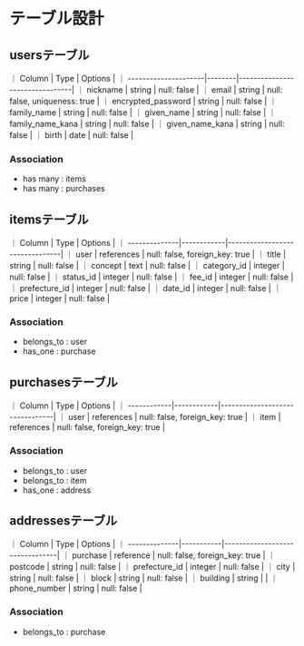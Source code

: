 # テーブル設計

## usersテーブル

｜ Column               | Type   | Options                        |
｜ ---------------------|--------|--------------------------------|
｜ nickname             | string | null: false                    |
｜ email                | string | null: false, uniqueness: true  |
｜ encrypted_password   | string | null: false                    |
｜ family_name          | string | null: false                    |
｜ given_name           | string | null: false                    |
｜ family_name_kana     | string | null: false                    |
｜ given_name_kana      | string | null: false                    |
｜ birth                | date   | null: false                    |

### Association

- has many : items
- has many : purchases

## itemsテーブル

｜ Column        | Type       | Options                        |
｜ --------------|------------|--------------------------------|
｜ user          | references | null: false, foreign_key: true |
｜ title         | string     | null: false                    |
｜ concept       | text       | null: false                    |
｜ category_id   | integer    | null: false                    |
｜ status_id     | integer    | null: false                    |
｜ fee_id        | integer    | null: false                    |
｜ prefecture_id | integer    | null: false                    |
｜ date_id       | integer    | null: false                    |
｜ price         | integer    | null: false                    |

### Association

- belongs_to : user
- has_one : purchase

## purchasesテーブル

｜ Column      | Type       | Options                        |
｜ ------------|------------|--------------------------------|
｜ user        | references | null: false, foreign_key: true |
｜ item        | references | null: false, foreign_key: true |

### Association

- belongs_to : user
- belongs_to : item
- has_one : address

## addressesテーブル

｜ Column        | Type      | Options                        |
｜ --------------|-----------|--------------------------------|
｜ purchase      | reference | null: false, foreign_key: true |
｜ postcode      | string    | null: false                    |
｜ prefecture_id | integer   | null: false                    |
｜ city          | string    | null: false                    |
｜ block         | string    | null: false                    |
｜ building      | string    |                                |
｜ phone_number  | string    | null: false                    |

### Association

- belongs_to : purchase

